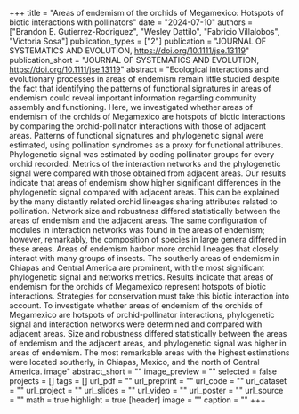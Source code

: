 +++
title = "Areas of endemism of the orchids of Megamexico: Hotspots of biotic interactions with pollinators"
date = "2024-07-10"
authors = ["Brandon E. Gutierrez-Rodriguez", "Wesley Dattilo", "Fabricio Villalobos", "Victoria Sosa"]
publication_types = ["2"]
publication = "JOURNAL OF SYSTEMATICS AND EVOLUTION, https://doi.org/10.1111/jse.13119"
publication_short = "JOURNAL OF SYSTEMATICS AND EVOLUTION, https://doi.org/10.1111/jse.13119"
abstract = "Ecological interactions and evolutionary processes in areas of endemism remain little studied despite the fact that identifying the patterns of functional signatures in areas of endemism could reveal important information regarding community assembly and functioning. Here, we investigated whether areas of endemism of the orchids of Megamexico are hotspots of biotic interactions by comparing the orchid-pollinator interactions with those of adjacent areas. Patterns of functional signatures and phylogenetic signal were estimated, using pollination syndromes as a proxy for functional attributes. Phylogenetic signal was estimated by coding pollinator groups for every orchid recorded. Metrics of the interaction networks and the phylogenetic signal were compared with those obtained from adjacent areas. Our results indicate that areas of endemism show higher significant differences in the phylogenetic signal compared with adjacent areas. This can be explained by the many distantly related orchid lineages sharing attributes related to pollination. Network size and robustness differed statistically between the areas of endemism and the adjacent areas. The same configuration of modules in interaction networks was found in the areas of endemism; however, remarkably, the composition of species in large genera differed in these areas. Areas of endemism harbor more orchid lineages that closely interact with many groups of insects. The southerly areas of endemism in Chiapas and Central America are prominent, with the most significant phylogenetic signal and networks metrics. Results indicate that areas of endemism for the orchids of Megamexico represent hotspots of biotic interactions. Strategies for conservation must take this biotic interaction into account. To investigate whether areas of endemism of the orchids of Megamexico are hotspots of orchid-pollinator interactions, phylogenetic signal and interaction networks were determined and compared with adjacent areas. Size and robustness differed statistically between the areas of endemism and the adjacent areas, and phylogenetic signal was higher in areas of endemism. The most remarkable areas with the highest estimations were located southerly, in Chiapas, Mexico, and the north of Central America. image"
abstract_short = ""
image_preview = ""
selected = false
projects = []
tags = []
url_pdf = ""
url_preprint = ""
url_code = ""
url_dataset = ""
url_project = ""
url_slides = ""
url_video = ""
url_poster = ""
url_source = ""
math = true
highlight = true
[header]
image = ""
caption = ""
+++
